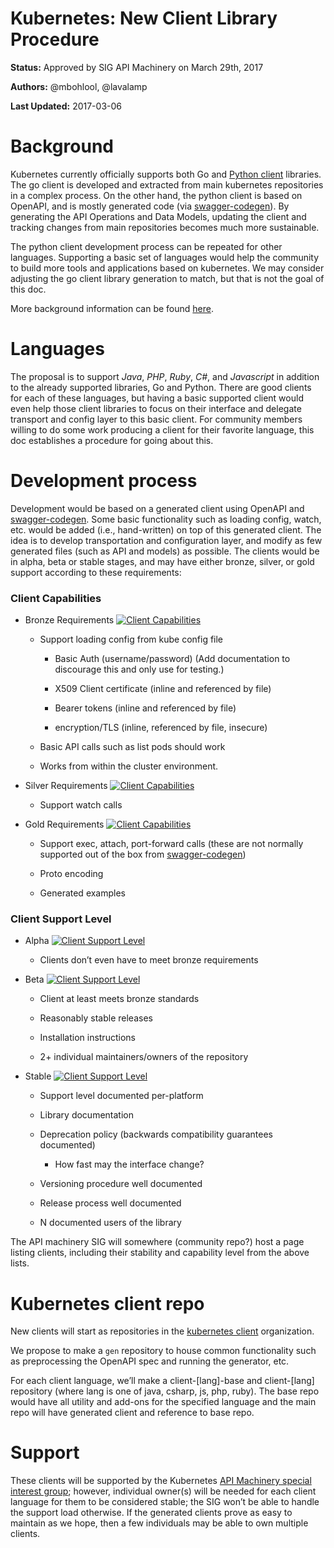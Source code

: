 # Kubernetes: New Client Library Procedure

**Status:** Approved by SIG API Machinery on March 29th, 2017

**Authors:** @mbohlool, @lavalamp

**Last Updated:** 2017-03-06

# Background

Kubernetes currently officially supports both Go and [Python client](https://github.com/kubernetes-incubator/client-python) libraries. The go client is developed and extracted from main kubernetes repositories in a complex process. On the other hand, the python client is based on OpenAPI, and is mostly generated code (via [swagger-codegen](https://github.com/swagger-api/swagger-codegen)). By generating the API Operations and Data Models, updating the client and tracking changes from main repositories becomes much more sustainable.

The python client development process can be repeated for other languages. Supporting a basic set of languages would help the community to build more tools and applications based on kubernetes. We may consider adjusting the go client library generation to match, but that is not the goal of this doc.

More background information can be found [here](https://github.com/kubernetes/kubernetes/issues/22405).

# Languages

The proposal is to support *Java*, *PHP*, *Ruby*, *C#*, and *Javascript* in addition to the already supported libraries, Go and Python. There are good clients for each of these languages, but having a basic supported client would even help those client libraries to focus on their interface and delegate transport and config layer to this basic client. For community members willing to do some work producing a client for their favorite language, this doc establishes a procedure for going about this.

# Development process

Development would be based on a generated client using OpenAPI and [swagger-codegen](https://github.com/swagger-api/swagger-codegen). Some basic functionality such as loading config, watch, etc. would be added (i.e., hand-written) on top of this generated client. The idea is to develop transportation and configuration layer, and modify as few generated files (such as API and models) as possible. The clients would be in alpha, beta or stable stages, and may have either bronze, silver, or gold support according to these requirements:

### Client Capabilities

* Bronze Requirements [![Client Capabilities](https://img.shields.io/badge/Kubernetes%20client-Bronze-blue.svg?style=plastic&colorB=cd7f32&colorA=306CE8)](https://github.com/kubernetes-client)

    * Support loading config from kube config file

        * Basic Auth (username/password) (Add documentation to discourage this and only use for testing.)

        * X509 Client certificate (inline and referenced by file)

        * Bearer tokens (inline and referenced by file)

        * encryption/TLS (inline, referenced by file, insecure)

    * Basic API calls such as list pods should work

    * Works from within the cluster environment.

* Silver Requirements [![Client Capabilities](https://img.shields.io/badge/Kubernetes%20client-Silver-blue.svg?style=plastic&colorB=C0C0C0&colorA=306CE8)](https://github.com/kubernetes-client)

    * Support watch calls

* Gold Requirements [![Client Capabilities](https://img.shields.io/badge/Kubernetes%20client-Gold-blue.svg?style=plastic&colorB=FFD700&colorA=306CE8)](https://github.com/kubernetes-client)

    * Support exec, attach, port-forward calls (these are not normally supported out of the box from [swagger-codegen](https://github.com/swagger-api/swagger-codegen))

    * Proto encoding

    * Generated examples

### Client Support Level

* Alpha [![Client Support Level](https://img.shields.io/badge/kubernetes%20client-alpha-green.svg?style=plastic&colorA=306CE8)](https://github.com/kubernetes-client)

    * Clients don’t even have to meet bronze requirements

* Beta [![Client Support Level](https://img.shields.io/badge/kubernetes%20client-beta-green.svg?style=plastic&colorA=306CE8)](https://github.com/kubernetes-client)

    * Client at least meets bronze standards

    * Reasonably stable releases

    * Installation instructions

    * 2+ individual maintainers/owners of the repository

* Stable [![Client Support Level](https://img.shields.io/badge/kubernetes%20client-stable-green.svg?style=plastic&colorA=306CE8)](https://github.com/kubernetes-client)

    * Support level documented per-platform

    * Library documentation

    * Deprecation policy (backwards compatibility guarantees documented)

        * How fast may the interface change?

    * Versioning procedure well documented

    * Release process well documented

    * N documented users of the library

The API machinery SIG will somewhere (community repo?) host a page listing clients, including their stability and capability level from the above lists.

# Kubernetes client repo

New clients will start as repositories in the [kubernetes client](https://github.com/kubernetes-client/) organization.

We propose to make a `gen` repository to house common functionality such as preprocessing the OpenAPI spec and running the generator, etc.

For each client language, we’ll make a client-[lang]-base and client-[lang] repository (where lang is one of java, csharp, js, php, ruby). The base repo would have all utility and add-ons for the specified language and the main repo will have generated client and reference to base repo.

# Support

These clients will be supported by the Kubernetes [API Machinery special interest group](https://github.com/kubernetes/community/tree/master/sig-api-machinery); however, individual owner(s) will be needed for each client language for them to be considered stable; the SIG won’t be able to handle the support load otherwise. If the generated clients prove as easy to maintain as we hope, then a few individuals may be able to own multiple clients.

